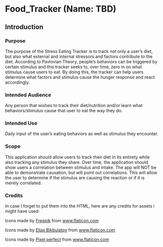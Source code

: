 # Food_Tracker (Name: TBD)
## Introduction
### Purpose
The purpose of the Stress Eating Tracker is to track not only a user’s diet, but also what external and internal stressors and factors contribute to the diet. According to Pavlovian Theory, people’s behaviors can be triggered by certain stimulus and this tracker seeks to, over time, zero in on what stimulus cause users to eat. By doing this, the tracker can help users determine what factors and stimulus cause the hunger response and react accordingly.
### Intended Audience
Any person that wishes to track their diet/nutrition and/or learn what behaviors/stimulus cause that user to eat the way they do.
### Intended Use
Daily input of the user’s eating behaviors as well as stimulus they encounter.
### Scope
This application should allow users to track their diet in its entirety while also tracking any stimulus they share. Over time, the application should show users a correlation between stimulus and intake. 
The app will NOT be able to demonstrate causation, but will point out correlations. This will allow the user to determine if the stimulus are causing the reaction or if it is merely correlated.


### Credits
In case I forget to put them into the HTML, here are any credits for assets i might have used:

Icons made by <a href="https://www.flaticon.com/authors/freepik" title="Freepik">Freepik</a> from <a href="https://www.flaticon.com/" title="Flaticon">www.flaticon.com</a>

Icons made by <a href="https://www.flaticon.com/authors/elias-bikbulatov" title="Elias Bikbulatov">Elias Bikbulatov</a> from <a href="https://www.flaticon.com/" title="Flaticon"> www.flaticon.com</a>

Icons made by <a href="https://www.flaticon.com/authors/pixel-perfect" title="Pixel perfect">Pixel perfect</a> from <a href="https://www.flaticon.com/" title="Flaticon"> www.flaticon.com</a>
